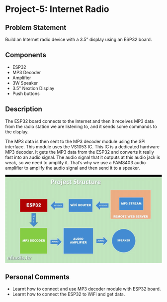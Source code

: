 # Project-5: Internet Radio
## Problem Statement
Build an Internet radio device with a 3.5” display using an ESP32 board.
## Components
* ESP32
* MP3 Decoder
* Amplifier
* 3W Speaker
* 3.5" Nextion Display
* Push buttons
## Description
The ESP32 board connects to the Internet and then it receives MP3 data from the radio station we are listening to, and it sends some commands to the display.

The MP3 data is then sent to the MP3 decoder module using the SPI interface. This module uses the VS1053 IC. This IC is a dedicated hardware MP3 decoder. It gets the MP3 data from the ESP32 and converts it really fast into an audio signal. The audio signal that it outputs at this audio jack is weak, so we need to amplify it. That’s why we use a PAM8403 audio amplifier to amplify the audio signal and then send it to a speaker.

![project_structure](radio.webp)
## Personal Comments
* Learnt how to connect and use MP3 decoder module with ESP32 board.
* Learnt how to connect the ESP32 to WiFi and get data.
